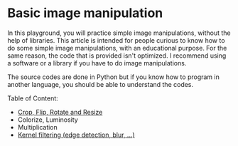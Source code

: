 # Basic image manipulation

In this playground, you will practice simple image manipulations, without the help of libraries. This article is intended for people curious to know how to do some simple image manipulations, with an educational purpose. For the same reason, the code that is provided isn't optimized. I recommend using a software or a library if you have to do image manipulations.

The source codes are done in Python but if you know how to program in another language, you should be able to understand the codes.

Table of Content:

- [Crop, Flip, Rotate and Resize](transform.md)
- Colorize, Luminosity
- Multiplication
- [Kernel filtering (edge detection, blur, ...)](edge.md)

